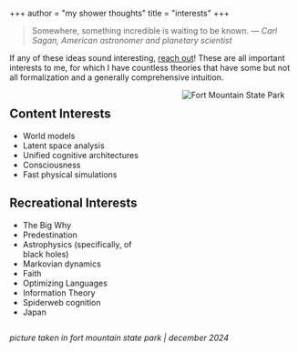 +++
author = "my shower thoughts"
title = "interests"
+++

> Somewhere, something incredible is waiting to be known. *— Carl Sagan, American astronomer and planetary scientist*

If any of these ideas sound interesting, [reach out](/contactme)! These are all important interests to me, for which I have countless theories that have some but not all formalization and a generally comprehensive intuition.

<div style="display: flex; align-items: flex-start; gap: 2rem; flex-wrap: wrap;">
  
  <!-- Lists on the left -->
  <div style="flex: 1; min-width: 250px;">
    <h2>Content Interests</h2>
    <ul>
      <li>World models</li>
      <li>Latent space analysis</li>
      <li>Unified cognitive architectures</li>
      <li>Consciousness</li>
      <li>Fast physical simulations</li>
    </ul>
    <h2>Recreational Interests</h2>
    <ul>
      <li>The Big Why</li>
      <li>Predestination</li>
      <li>Astrophysics (specifically, of black holes)</li>
      <li>Markovian dynamics</li>
      <li>Faith</li>
      <li>Optimizing Languages</li>
      <li>Information Theory</li>
      <li>Spiderweb cognition</li>
      <li>Japan</li>
    </ul>
  </div>

  <!-- Image on the right -->
  <div style="flex: 1; min-width: 200px; display: flex; justify-content: center;">
    <img src="/fortmountain.jpg" alt="Fort Mountain State Park" style="max-width: 100%; height: auto;">
  </div>

</div>

*picture taken in fort mountain state park | december 2024*
